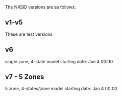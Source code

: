 The N4SID versions are as follows:

## v1-v5

These are test versions

## v6

single zone, 4-state model
starting date: Jan 4 00:00

## v7 - 5 Zones

5 zone, 4-states/zone model
starting date: Jan 4 00:00
